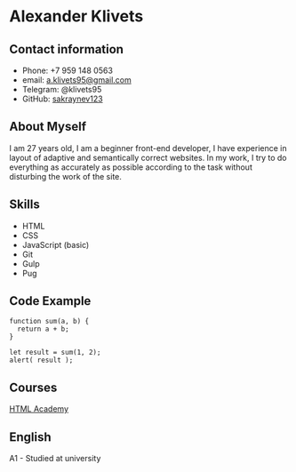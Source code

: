 # Alexander Klivets

## Contact information
* Phone: +7 959 148 0563
* email: a.klivets95@gmail.com
* Telegram: @klivets95
* GitHub: [sakraynev123](https://github.com/sakraynev123)

## About Myself
I am 27 years old, I am a beginner front-end developer, I have experience in layout of adaptive and semantically correct websites. In my work, I try to do everything as accurately as possible according to the task without disturbing the work of the site.

## Skills
* HTML
* CSS
* JavaScript (basic)
* Git
* Gulp
* Pug

## Code Example
```
function sum(a, b) {
  return a + b;
}

let result = sum(1, 2);
alert( result );
```

## Courses
[HTML Academy](https://htmlacademy.ru/study)

## English
A1 - Studied at university